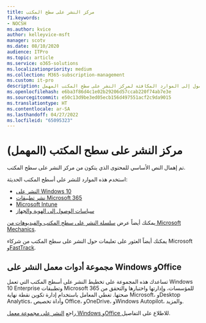 ```yaml
---
title: مركز النشر على سطح المكتب
f1.keywords:
- NOCSH
ms.author: kvice
author: kelleyvice-msft
manager: scotv
ms.date: 08/10/2020
audience: ITPro
ms.topic: article
ms.service: o365-solutions
ms.localizationpriority: medium
ms.collection: M365-subscription-management
ms.custom: it-pro
description: كيفية الوصول إلى الموارد المكافئة لمركز النشر على سطح المكتب المهمل.
ms.openlocfilehash: e6ba3f86d4c1e02b29206d57ccab220f74ab7e3e
ms.sourcegitcommit: e50c13d9be3ed05ecb156d497551acf2c9da9015
ms.translationtype: HT
ms.contentlocale: ar-SA
ms.lasthandoff: 04/27/2022
ms.locfileid: "65095323"
---
```

# <a name="desktop-deployment-center-deprecated"></a>مركز النشر على سطح المكتب (المهمل)

تم إهمال النص الأساسي للمحتوى الذي يتكون من مركز النشر على سطح المكتب. 

استخدم هذه الموارد للنشر على أسطح المكتب الحديثة:

- [النشر على Windows 10](/windows/deployment/)
- [نشر تطبيقات Microsoft 365](/deployoffice/deployment-guide-microsoft-365-apps)
- [Microsoft Intune](/mem/intune/fundamentals/planning-guide)
- [سياسات الوصول إلى الهوية والجهاز](../security/office-365-security/microsoft-365-policies-configurations.md)

يمكنك أيضاً عرض [سلسلة النشر على سطح المكتب والفيديوهات من Microsoft Mechanics](https://www.aka.ms/watchhowtoshift).

يمكنك أيضاً العثور على تعليمات حول النشر على سطح المكتب من شركاء Microsoft و[FastTrack](https://www.microsoft.com/fasttrack/microsoft-365).

## <a name="windows-and-office-deployment-lab-kit"></a>مجموعة أدوات معمل النشر على Windows وOffice

تساعدك هذه المجموعة على تخطيط النشر على أسطح المكتب التي تعمل Windows 10 Enterprise وتطبيقات Microsoft 365 للمؤسسات، وإدارتها واختبارها والتحقق من صحتها. تغطي المعامل باستخدام إدارة تكوين نقطة نهاية Microsoft، وDesktop Analytics، وأداة تخصيص Office، وOneDrive، وWindows Autopilot، والمزيد.

راجع [النشر على مجموعة معمل Windows وOffice ](modern-desktop-deployment-and-management-lab.md) للاطلاع على التفاصيل.